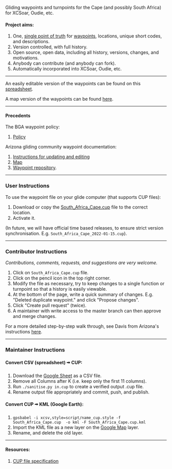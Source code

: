 Gliding waypoints and turnpoints for the Cape (and possibly South Africa) for XCSoar, Oudie, etc.

#### Project aims:
1. One, [single point of truth](https://en.wikipedia.org/wiki/Single_source_of_truth)
for [waypoints](https://xkcd.com/927/), locations, unique short codes, and descriptions.
2. Version controlled, with full history.
3. Open source, open data, including all history, versions, changes, and motivations.
4. Anybody can contribute (and anybody can fork).
5. Automatically incorporated into XCSoar, Oudie, etc.

---
An easily editable version of the waypoints can be found on this 
[spreadsheet](https://docs.google.com/spreadsheets/d/13YJ6NrfoLhxTgeO8fi1aIT0n_nm4z0_ixXWjndgwzjE/edit#gid=364570956).

A map version of the waypoints can be found
[here](https://www.google.com/maps/d/u/0/edit?mid=1OdQ9Jp9IcUgXAMa7qQpaBRQReOhAuitc&usp=sharing).

---
#### Precedents
The BGA waypoint policy:

1. [Policy](http://www.newportpeace.co.uk/turningpoints.htm)

Arizona gliding community waypoint documentation:

1. [Instructions for updating and editing](https://docs.google.com/presentation/d/1pMjyXVpgSP-2waq6FuD5_nyMrU_6ApVSMYG6YpMSBvM/edit?usp=sharing)
1. [Map](https://www.google.com/maps/d/u/0/edit?mid=1kHawbgbNa_hPMl5rvOVMP27UdMX1PvQ_&ll=32.39213804431958%2C-111.49211784793266&z=11)
1. [Waypoint repository](https://github.com/DavisChappins/AZTurnpoints).

---
### User Instructions

To use the waypoint file on your glide computer (that supports CUP files):

1. Download or copy the 
[South_Africa_Cape.cup](https://raw.githubusercontent.com/csindle/waypointsZA/master/South_Africa_Cape.cup)
file to the correct location.
2. Activate it.

(In future, we will have official time based releases, to ensure strict version synchronisation. 
E.g. `South_Africa_Cape_2022-01-15.cup`).

---
### Contributor Instructions

*Contributions, comments, requests, and suggestions are very welcome.*

1. Click on `South_Africa_Cape.cup` file. 
2. Click on the pencil icon in the top right corner.
3. Modify the file as necessary, try to keep changes to a single function or turnpoint so that a history is easily viewable.
4. At the bottom of the page, write a quick summary of changes. E.g. "Deleted duplicate waypoint." and click "Propose changes".
5. Click "Create pull request" (twice). 
6. A maintainer with write access to the master branch can then approve and merge changes.

For a more detailed step-by-step walk through, see Davis from Arizona's instructions
[here](https://docs.google.com/presentation/d/1pMjyXVpgSP-2waq6FuD5_nyMrU_6ApVSMYG6YpMSBvM/edit?usp=sharing
).

---
### Maintainer Instructions

#### Convert CSV (spreadsheet) 🠪 CUP:

1. Download the [Google Sheet](https://docs.google.com/spreadsheets/d/13YJ6NrfoLhxTgeO8fi1aIT0n_nm4z0_ixXWjndgwzjE/edit#gid=364570956)
as a CSV file.
2. Remove all Columns after K (i.e. keep only the first 11 columns).
3. Run `./sanitise.py in.cup` to create a verified output .cup file.
4. Rename output file appropriately and commit, push, and publish.

#### Convert CUP 🠪 KML (Google Earth):

1. `gpsbabel -i xcsv,style=script/name_cup.style -f South_Africa_Cape.cup  -o kml -F South_Africa_Cape.cup.kml`
2. Import the KML file as a new layer on the [Google Map](https://www.google.com/maps/d/u/0/edit?mid=1OdQ9Jp9IcUgXAMa7qQpaBRQReOhAuitc&usp=sharing)
 layer.
3. Rename, and delete the old layer.

---
#### Resources:

1. [CUP file specification](https://downloads.naviter.com/docs/CUP-file-format-description.pdf)

